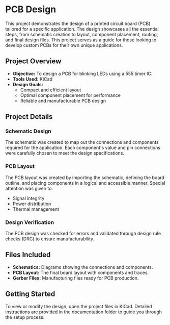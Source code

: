 # PCB Design

This project demonstrates the design of a printed circuit board (PCB) tailored for a specific application. The design showcases all the essential steps, from schematic creation to layout, component placement, routing, and final design files. This project serves as a guide for those looking to develop custom PCBs for their own unique applications.

## Project Overview

- **Objective:** To design a PCB for blinking LEDs using a 555 timer IC.
- **Tools Used:** KiCad
- **Design Goals:**  
  - Compact and efficient layout  
  - Optimal component placement for performance  
  - Reliable and manufacturable PCB design  

## Project Details

### Schematic Design
The schematic was created to map out the connections and components required for the application. Each component's value and pin connections were carefully chosen to meet the design specifications.

### PCB Layout
The PCB layout was created by importing the schematic, defining the board outline, and placing components in a logical and accessible manner. Special attention was given to:

- Signal integrity
- Power distribution
- Thermal management

### Design Verification
The PCB design was checked for errors and validated through design rule checks (DRC) to ensure manufacturability.

## Files Included

- **Schematics:** Diagrams showing the connections and components.
- **PCB Layout:** The final board layout with components and traces.
- **Gerber Files:** Manufacturing files ready for PCB production.

## Getting Started

To view or modify the design, open the project files in KiCad. Detailed instructions are provided in the documentation folder to guide you through the setup process.
